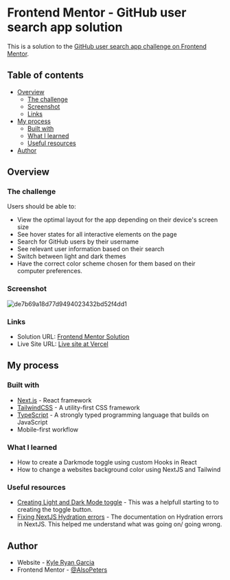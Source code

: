 # Frontend Mentor - GitHub user search app solution

This is a solution to the [GitHub user search app challenge on Frontend Mentor](https://www.frontendmentor.io/challenges/github-user-search-app-Q09YOgaH6).

## Table of contents

- [Overview](#overview)
  - [The challenge](#the-challenge)
  - [Screenshot](#screenshot)
  - [Links](#links)
- [My process](#my-process)
  - [Built with](#built-with)
  - [What I learned](#what-i-learned)
  - [Useful resources](#useful-resources)
- [Author](#author)

## Overview

### The challenge

Users should be able to:

- View the optimal layout for the app depending on their device's screen size
- See hover states for all interactive elements on the page
- Search for GitHub users by their username
- See relevant user information based on their search
- Switch between light and dark themes
- Have the correct color scheme chosen for them based on their computer preferences.

### Screenshot

![de7b69a18d77d9494023432bd52f4dd1](https://user-images.githubusercontent.com/36806756/191146061-62291b38-58df-4b3b-ba08-8c0a710c4589.png)

### Links

- Solution URL: [Frontend Mentor Solution](https://www.frontendmentor.io/solutions/github-user-search-CICqJ5S1Nm)
- Live Site URL: [Live site at Vercel](https://fm-github-user-search.vercel.app/)

## My process

### Built with

- [Next.js](https://nextjs.org/) - React framework
- [TailwindCSS](https://tailwindcss.com/) - A utility-first CSS framework
- [TypeScript](https://www.typescriptlang.org/) - A strongly typed programming language that builds on JavaScript
- Mobile-first workflow

### What I learned

- How to create a Darkmode toggle using custom Hooks in React
- How to change a websites background color using NextJS and Tailwind

### Useful resources

- [Creating Light and Dark Mode toggle](https://javascript.plainenglish.io/how-to-create-light-and-dark-mode-toggle-in-next-js-with-tailwind-61e67518fd2d) - This was a helpfull starting to to creating the toggle button.
- [Fixing NextJS Hydration errors](https://nextjs.org/docs/messages/react-hydration-error) - The documentation on Hydration errors in NextJS. This helped me understand what was going on/ going wrong.

## Author

- Website - [Kyle Ryan Garcia](https://alsopeters.dev/)
- Frontend Mentor - [@AlsoPeters](https://www.frontendmentor.io/profile/AlsoPeters)
